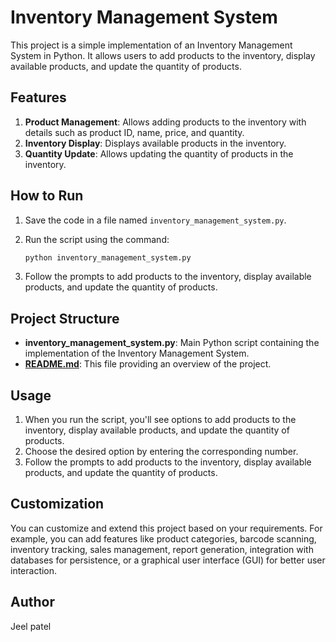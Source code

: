 # Inventory Management System

This project is a simple implementation of an Inventory Management System in Python. It allows users to add products to the inventory, display available products, and update the quantity of products.

## Features

1. **Product Management**: Allows adding products to the inventory with details such as product ID, name, price, and quantity.
2. **Inventory Display**: Displays available products in the inventory.
3. **Quantity Update**: Allows updating the quantity of products in the inventory.

## How to Run

1. Save the code in a file named `inventory_management_system.py`.
2. Run the script using the command:
    
    ```bash
    python inventory_management_system.py
    
    ```
    
3. Follow the prompts to add products to the inventory, display available products, and update the quantity of products.

## Project Structure

- **inventory_management_system.py**: Main Python script containing the implementation of the Inventory Management System.
- **[README.md](http://readme.md/)**: This file providing an overview of the project.

## Usage

1. When you run the script, you'll see options to add products to the inventory, display available products, and update the quantity of products.
2. Choose the desired option by entering the corresponding number.
3. Follow the prompts to add products to the inventory, display available products, and update the quantity of products.

## Customization

You can customize and extend this project based on your requirements. For example, you can add features like product categories, barcode scanning, inventory tracking, sales management, report generation, integration with databases for persistence, or a graphical user interface (GUI) for better user interaction.

## Author

Jeel patel
